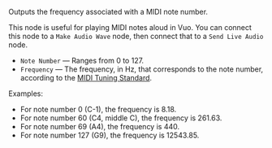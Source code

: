 Outputs the frequency associated with a MIDI note number. 

This node is useful for playing MIDI notes aloud in Vuo. You can connect this node to a `Make Audio Wave` node, then connect that to a `Send Live Audio` node. 

   - `Note Number` — Ranges from 0 to 127. 
   - `Frequency` — The frequency, in Hz, that corresponds to the note number, according to the [MIDI Tuning Standard](https://en.wikipedia.org/wiki/MIDI_Tuning_Standard). 

Examples: 

   - For note number 0 (C-1), the frequency is 8.18. 
   - For note number 60 (C4, middle C), the frequency is 261.63. 
   - For note number 69 (A4), the frequency is 440. 
   - For note number 127 (G9), the frequency is 12543.85. 
